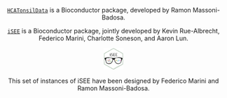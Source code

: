 <p align="center">
<a href="https://bioconductor.org/packages/HCATonsilData"><code>HCATonsilData</code></a> is a Bioconductor package, developed by Ramon Massoni-Badosa.
</p>

<p align="center">
<a href="https://bioconductor.org/packages/iSEE"><code>iSEE</code></a> is a Bioconductor package, jointly developed by Kevin Rue-Albrecht, Federico Marini, Charlotte Soneson, and Aaron Lun.
</p>

<p align="center">
<img src="https://github.com/Bioconductor/BiocStickers/blob/devel/iSEE/iSEE.png?raw=true" alt="" height = "50"/>
</p>

<p align="center">
This set of instances of iSEE have been designed by Federico Marini and Ramon Massoni-Badosa.
</p>
